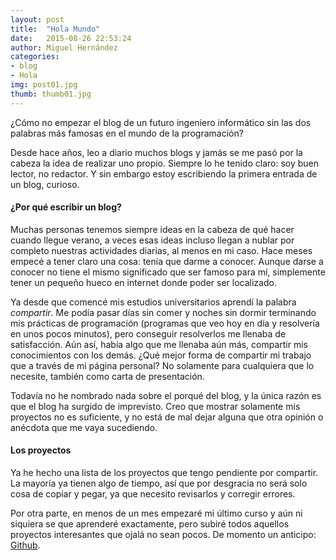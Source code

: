 ```yaml
---
layout: post
title:  "Hola Mundo"
date:   2015-08-26 22:53:24
author: Miguel Hernández
categories: 
- blog
- Hola
img: post01.jpg
thumb: thumb01.jpg
---
```


¿Cómo no empezar el blog de un futuro ingeniero informático sin las dos palabras más famosas en el mundo de la programación? 

Desde hace años, leo a diario muchos blogs y jamás se me pasó por la cabeza la idea de realizar uno propio. Siempre lo he tenido claro: soy buen lector, no redactor. Y sin embargo estoy escribiendo la primera entrada de un blog, curioso. <!--more-->

#### ¿Por qué escribir un blog?

Muchas personas tenemos siempre ideas en la cabeza de qué hacer cuando llegue verano, a veces esas ideas incluso llegan a nublar por completo nuestras actividades diarias, al menos en mi caso. Hace meses empecé a tener claro una cosa: tenía que darme a conocer. Aunque darse a conocer no tiene el mismo significado que ser famoso para mí, simplemente tener un pequeño hueco en internet donde poder ser localizado.

Ya desde que comencé mis estudios universitarios aprendí la palabra *compartir*. Me podía pasar días sin comer y noches sin dormir terminando mis prácticas de programación (programas que veo hoy en día y resolvería en unos pocos minutos), pero conseguir resolverlos me llenaba de satisfacción. Aún así, había algo que me llenaba aún más, compartir mis conocimientos con los demás. ¿Qué mejor forma de compartir mi trabajo que a través de mi página personal? No solamente para cualquiera que lo necesite, también como carta de presentación.

Todavía no he nombrado nada sobre el porqué del blog, y la única razón es que el blog ha surgido de imprevisto. Creo que mostrar solamente mis proyectos no es suficiente, y no está de mal dejar alguna que otra opinión o anécdota que me vaya sucediendo.

#### Los proyectos

Ya he hecho una lista de los proyectos que tengo pendiente por compartir. La mayoría ya tienen algo de tiempo, así que por desgracia no será solo cosa de copiar y pegar, ya que necesito revisarlos y corregir errores.

Por otra parte, en menos de un mes empezaré mi último curso y aún ni siquiera se que aprenderé exactamente, pero subiré todos aquellos proyectos interesantes que ojalá no sean pocos. De momento un anticipo: [Github](https://github.com/Madh93).